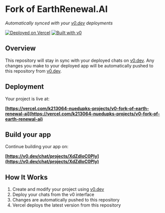 # Fork of EarthRenewal.AI

*Automatically synced with your [v0.dev](https://v0.dev) deployments*

[![Deployed on Vercel](https://img.shields.io/badge/Deployed%20on-Vercel-black?style=for-the-badge&logo=vercel)](https://vercel.com/k213064-nuedupks-projects/v0-fork-of-earth-renewal-ai)
[![Built with v0](https://img.shields.io/badge/Built%20with-v0.dev-black?style=for-the-badge)](https://v0.dev/chat/projects/XdZdloC0PIy)

## Overview

This repository will stay in sync with your deployed chats on [v0.dev](https://v0.dev).
Any changes you make to your deployed app will be automatically pushed to this repository from [v0.dev](https://v0.dev).

## Deployment

Your project is live at:

**[https://vercel.com/k213064-nuedupks-projects/v0-fork-of-earth-renewal-ai](https://vercel.com/k213064-nuedupks-projects/v0-fork-of-earth-renewal-ai)**

## Build your app

Continue building your app on:

**[https://v0.dev/chat/projects/XdZdloC0PIy](https://v0.dev/chat/projects/XdZdloC0PIy)**

## How It Works

1. Create and modify your project using [v0.dev](https://v0.dev)
2. Deploy your chats from the v0 interface
3. Changes are automatically pushed to this repository
4. Vercel deploys the latest version from this repository